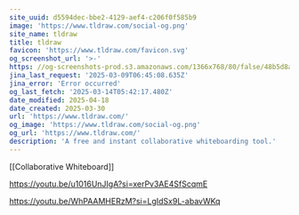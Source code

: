 ```yaml
---
site_uuid: d5594dec-bbe2-4129-aef4-c206f0f585b9
image: 'https://www.tldraw.com/social-og.png'
site_name: tldraw
title: tldraw
favicon: 'https://www.tldraw.com/favicon.svg'
og_screenshot_url: '>-'
https: //og-screenshots-prod.s3.amazonaws.com/1366x768/80/false/48b5d8aa79163370e2f0cf86789d565da602636dbd1a2d1caca5ef04e0b26d44.jpeg
jina_last_request: '2025-03-09T06:45:08.635Z'
jina_error: 'Error occurred'
og_last_fetch: '2025-03-14T05:42:17.480Z'
date_modified: 2025-04-18
date_created: 2025-03-30
url: 'https://www.tldraw.com/'
og_image: 'https://www.tldraw.com/social-og.png'
og_url: 'https://www.tldraw.com/'
description: 'A free and instant collaborative whiteboarding tool.'
---
```


[[Collaborative Whiteboard]]


https://youtu.be/u1016UnJIgA?si=xerPv3AE4SfScqmE

https://youtu.be/WhPAAMHERzM?si=LgIdSx9L-abavWKq
